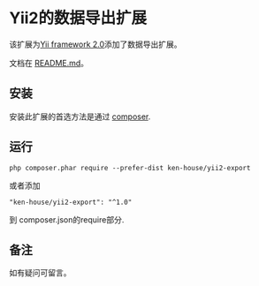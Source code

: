 # Yii2的数据导出扩展
该扩展为[Yii framework 2.0](http://www.yiiframework.com)添加了数据导出扩展。

文档在 [README.md](README.md)。

安装
----

安装此扩展的首选方法是通过 [composer](http://getcomposer.org/download/).

运行
----

```
php composer.phar require --prefer-dist ken-house/yii2-export
```

或者添加

```
"ken-house/yii2-export": "^1.0"
```

到 composer.json的require部分.

备注
----
如有疑问可留言。
